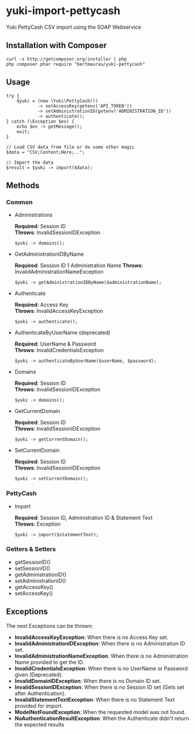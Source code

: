 # yuki-import-pettycash
Yuki PettyCash CSV import using the SOAP Webservice

## Installation with Composer

    curl -s http://getcomposer.org/installer | php
    php composer.phar require "bertmaurau/yuki-pettycash"
    
## Usage

    try {
        $yuki = (new \Yuki\PettyCash())
                -> setAccessKey(getenv('API_TOKEN'))
                -> setAdministrationID(getenv('ADMINISTRATION_ID'))
                -> authenticate();
    } catch (\Exception $ex) {
        echo $ex -> getMessage();
        exit;
    }

    // Load CSV data from file or do some other magic
    $data = "CSV;Content;Here;..";

    // Import the data
    $result = $yuki -> import($data);

## Methods

### Common

 - Administrations
 
   **Required**: Session ID  
   **Throws**: InvalidSessionIDException
 
       $yuki -> domains();
       
 - GetAdministrationIDByName
 
   **Required**: Session ID 1 Administration Name
   **Throws**: InvalidAdministrationNameException
 
       $yuki -> getAdministrationIDByName($administrationName);

 - Authenticate 
 
   **Required**: Access Key  
   **Throws**: InvalidAccessKeyException
 
       $yuki -> authenticate();
 
 - AuthenticateByUserName (deprecated)
 
   **Required**: UserName & Password  
   **Throws**: InvalidCredentialsException
 
       $yuki -> authenticateByUserName($userName, $password);

 - Domains
 
   **Required**: Session ID  
   **Throws**: InvalidSessionIDException
 
       $yuki -> domains();

 - GetCurrentDomain
 
   **Required**: Session ID  
   **Throws**: InvalidSessionIDException
 
       $yuki -> getCurrentDomain();

 - SetCurrentDomain
 
   **Required**: Session ID  
   **Throws**: InvalidSessionIDException
 
       $yuki -> setCurrentDomain();


### PettyCash

 - Import
 
   **Required**: Session ID, Administration ID & Statement Text  
   **Throws**: Exception  
 
       $yuki -> import($statementText);

### Getters & Setters

 - getSessionID() 
 - setSessionID() 
 - getAdministrationID() 
 - setAdministrationID() 
 - getAccessKey() 
 - setAccessKey() 

## Exceptions

The next Exceptions can be thrown:

 - **InvalidAccessKeyException**: When there is no Access Key set.
 - **InvalidAdministrationIDException**: When there is no Administration ID set.
 - **InvalidAdministrationNameException**: When there is no Administration Name provided to get the ID.
 - **InvalidCredentialsException**: When there is no UserName or Password given (Deprecated).
 - **InvalidDomainIDException**: When there is no Domain ID set.
 - **InvalidSessionIDException**: When there is no Session ID set (Gets set after Authentication).
 - **InvalidStatementTextException**: When there is no Statement Text provided for import.
 - **ModelNotFoundException**: When the requested model was not found.
 - **NoAuthenticationResultException**: When the Authenticate didn't return the expected results
